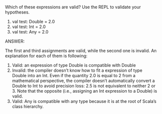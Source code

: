 Which of these expressions are valid? Use the REPL to validate your
hypotheses.
1.	val test: Double = 2.0
2.	val test: Int = 2.0
3.	val test: Any = 2.0


ANSWER:

The first and third assignments are valid, while the second one is invalid. An explanation for each
of them is following:
1.	Valid: an expression of type Double is compatible with Double
2.	Invalid: the compiler doesn’t know how to fit a expression of type Double into an Int. 
    Even if the quantity 2.0 is equal to 2 from a mathematical perspective, 
    the compiler doesn’t automatically convert a Double to Int to avoid precision loss: 
    2.5 is not equivalent to neither 2 or 3. Note that the opposite 
    (i.e., assigning an Int expression to a Double) is valid.
3.	Valid: Any is compatible with any type because it is at the root of Scala’s class hierarchy.
